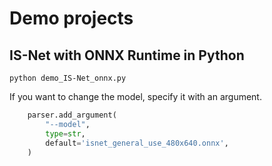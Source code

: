 # Demo projects

## IS-Net with ONNX Runtime in Python
```
python demo_IS-Net_onnx.py
```

If you want to change the model, specify it with an argument.
```python
    parser.add_argument(
        "--model",
        type=str,
        default='isnet_general_use_480x640.onnx',
    )
```
